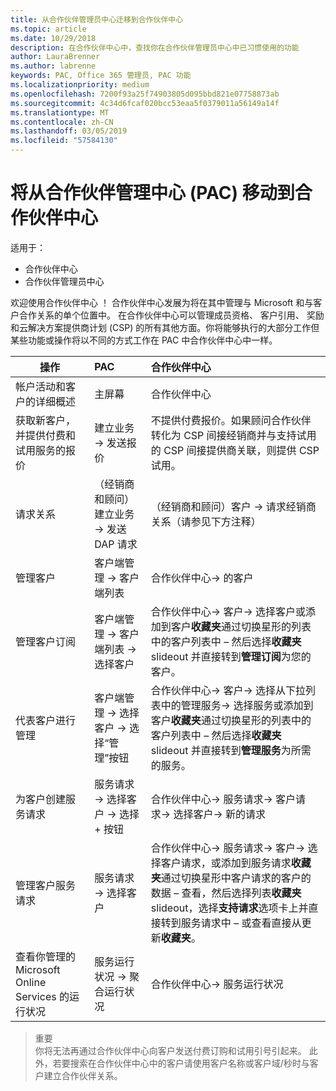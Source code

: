 ```yaml
---
title: 从合作伙伴管理员中心迁移到合作伙伴中心
ms.topic: article
ms.date: 10/29/2018
description: 在合作伙伴中心中，查找你在合作伙伴管理员中心中已习惯使用的功能
author: LauraBrenner
ms.author: labrenne
keywords: PAC, Office 365 管理员, PAC 功能
ms.localizationpriority: medium
ms.openlocfilehash: 7200f93a25f74903805d095bbd821e07758873ab
ms.sourcegitcommit: 4c34d6fcaf020bcc53eaa5f0379011a56149a14f
ms.translationtype: MT
ms.contentlocale: zh-CN
ms.lasthandoff: 03/05/2019
ms.locfileid: "57584130"
---
```

# <a name="moving-from-partner-admin-center-pac-to-the-partner-center"></a>将从合作伙伴管理中心 (PAC) 移动到合作伙伴中心

适用于：
- 合作伙伴中心
- 合作伙伴管理员中心

欢迎使用合作伙伴中心 ！ 合作伙伴中心发展为将在其中管理与 Microsoft 和与客户合作关系的单个位置中。 在合作伙伴中心可以管理成员资格、 客户引用、 奖励和云解决方案提供商计划 (CSP) 的所有其他方面。你将能够执行的大部分工作但某些功能或操作将以不同的方式工作在 PAC 中合作伙伴中心中一样。 


|**操作**   |**PAC**   |**合作伙伴中心**   |
|--------------|:--------------|:---------------|
|帐户活动和客户的详细概述|主屏幕|合作伙伴中心|
|获取新客户，并提供付费和试用服务的报价|建立业务 -> 发送报价|不提供付费报价。如果顾问合作伙伴转化为 CSP 间接经销商并与支持试用的 CSP 间接提供商关联，则提供 CSP 试用。 |
|请求关系|（经销商和顾问）建立业务 -> 发送 DAP 请求|（经销商和顾问）客户 -> 请求经销商关系（请参见下方注释）|
|管理客户|客户端管理 -> 客户端列表|合作伙伴中心-> 的客户|
|管理客户订阅|客户端管理 -> 客户端列表 -> 选择客户|合作伙伴中心-> 客户-> 选择客户或添加到客户**收藏夹**通过切换星形的列表中的客户列表中 – 然后选择**收藏夹**slideout 并直接转到**管理订阅**为您的客户。|
|代表客户进行管理|客户端管理 -> 选择客户 -> 选择“管理”按钮|合作伙伴中心-> 客户-> 选择从下拉列表中的管理服务-> 选择服务或添加到客户**收藏夹**通过切换星形的列表中的客户列表中 – 然后选择**收藏夹** slideout 并直接转到**管理服务**为所需的服务。|
|为客户创建服务请求|服务请求 -> 选择客户 -> 选择 + 按钮 | 合作伙伴中心-> 服务请求-> 客户请求-> 选择客户-> 新的请求|
|管理客户服务请求| 服务请求 -> 选择客户|合作伙伴中心-> 服务请求-> 客户-> 选择客户请求，或添加到服务请求**收藏夹**通过切换星形中客户请求的客户的数据 – 查看，然后选择列表**收藏夹**slideout，选择**支持请求**选项卡上并直接转到服务请求中 – 或查看直接从更新**收藏夹**。|
|查看你管理的 Microsoft Online Services 的运行状况|服务运行状况 -> 聚合运行状况|合作伙伴中心-> 服务运行状况|

>重要<br>
你将无法再通过合作伙伴中心向客户发送付费订购和试用引号引起来。 此外，若要搜索在合作伙伴中心中的客户请使用客户名称或客户域/秒时与客户建立合作伙伴关系。